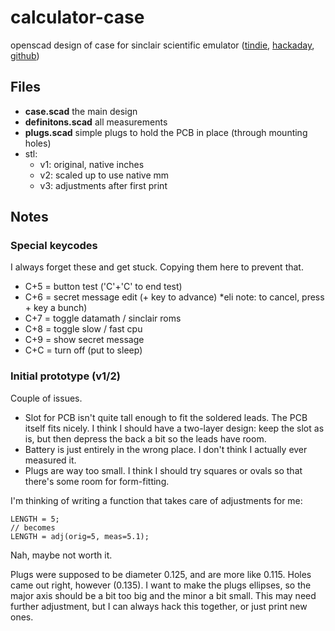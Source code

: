 # calculator-case
openscad design of case for sinclair scientific emulator ([tindie][1], [hackaday][2], [github][3])

[1]: https://www.tindie.com/products/simpleavr/ti-msp430-emulating-calculator-kit/#product-description
[2]: https://hackaday.io/project/167780-ti-msp430-emulating-calculator
[3]: https://github.com/simpleavr/tms0800

## Files
- **case.scad** the main design
- **definitons.scad** all measurements
- **plugs.scad** simple plugs to hold the PCB in place (through mounting holes)
- stl:
  - v1: original, native inches
  - v2: scaled up to use native mm
  - v3: adjustments after first print

## Notes

### Special keycodes
I always forget these and get stuck. Copying them here to prevent that.

- C+5 = button test ('C'+'C' to end test)
- C+6 = secret message edit (+ key to advance) *eli note: to cancel, press + key a bunch)
- C+7 = toggle datamath / sinclair roms
- C+8 = toggle slow / fast cpu
- C+9 = show secret message
- C+C = turn off (put to sleep)

### Initial prototype (v1/2)

Couple of issues.

- Slot for PCB isn't quite tall enough to fit the soldered leads. The PCB itself fits nicely. I think I should have a two-layer design: keep the slot as is, but then depress the back a bit so the leads have room.
- Battery is just entirely in the wrong place. I don't think I actually ever measured it.
- Plugs are way too small. I think I should try squares or ovals so that there's some room for form-fitting.

I'm thinking of writing a function that takes care of adjustments for me:

```scad
LENGTH = 5;
// becomes
LENGTH = adj(orig=5, meas=5.1);
```

Nah, maybe not worth it.

Plugs were supposed to be diameter 0.125, and are more like 0.115. Holes came out right, however (0.135). I want to make the plugs ellipses, so the major axis should be a bit too big and the minor a bit small. This may need further adjustment, but I can always hack this together, or just print new ones.

